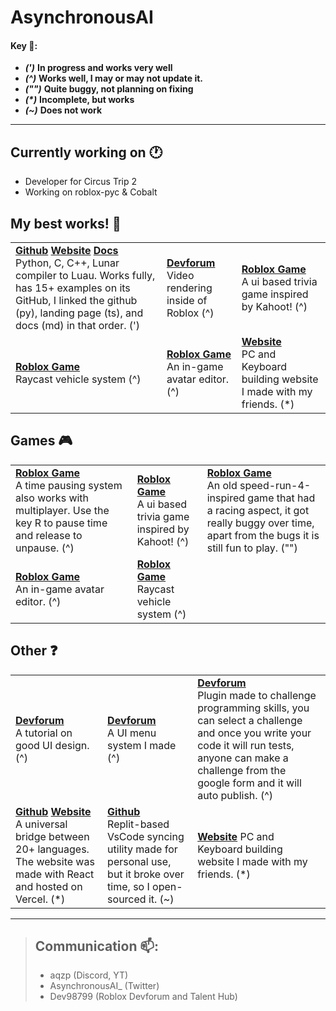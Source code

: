 # AsynchronousAI

#### Key 🔑:

- **_(')_** <td>**In progress and works very well**
- **_(^)_** <td>**Works well, I may or may not update it.**
- **_("")_** **Quite buggy, not planning on fixing**
- **_(\*)_** <td>**Incomplete, but works**
- **_(~)_** <td>**Does not work** <br>

---

## Currently working on 🕐

- Developer for Circus Trip 2
- Working on roblox-pyc & Cobalt

## My best works! 🥳

<table border="0">
 <tr>
    <td><a href="https://github.com/AsynchronousAI/roblox-pyc" target="_blank"><b>Github</b></a> <a href="https://robloxpy.vercel.app" target="_blank"><b>Website</b></a> <a href="https://robloxpyc.gitbook.io/roblox-pyc/" target="_blank"><b>Docs</b></a> <br>
  Python, C, C++, Lunar compiler to Luau. Works fully, has 15+ examples on its GitHub, I linked the github (py), landing page (ts), and docs (md) in that order. (')</td>

<td><a href="https://devforum.roblox.com/t/videoservice-v202-closed-easy-to-use-custom-video-player/1775696" target="_blank"><b>Devforum</b></a> <br>
  Video rendering inside of Roblox (^) </td> <td><a href="https://www.roblox.com/games/9333015136/Trivia" target="_blank"><b>Roblox Game</b></a> <br>
  A ui based trivia game inspired by Kahoot! (^)</td>
 </tr>
 <tr>
    <td><a href="https://www.roblox.com/games/12590841538" target="_blank"><b>Roblox Game</b></a> <br>
  Raycast vehicle system (^)</td>
    <td><a href="https://www.roblox.com/games/10950266679/Avatar-Demo" target="_blank"><b>Roblox Game</b></a> <br>
   An in-game avatar editor. (^)</td>
   <td><a href="https://website-8ehi39aty-asynchronousai.vercel.app" target="_blank"><b>Website</b></a> <br> PC and Keyboard building website I made with my friends. (*)
</td>
 </tr>
</table>

## Games 🎮

<table border="0">
 <tr>
<td> <a href="https://www.roblox.com/games/12101165625/Dev98799s-Place-Number-5" target="_blank"><b>Roblox Game</b></a> <br>
  A time pausing system also works with multiplayer. Use the key R to pause time and release to unpause. (^) </td>
<td> <a href="https://www.roblox.com/games/9333015136/Trivia" target="_blank"><b>Roblox Game</b></a> <br>
  A ui based trivia game inspired by Kahoot! (^) </td>
<td><a href="https://www.roblox.com/games/9734780826/Speed-Platformer" target="_blank"><b>Roblox Game</b></a> <br>
    An old speed-run-4-inspired game that had a racing aspect, it got really buggy over time, apart from the bugs it is still fun to play. ("") </td>
    </tr>
     <tr>
<td><a href="https://www.roblox.com/games/10950266679/Avatar-Demo" target="_blank"><b>Roblox Game</b></a> <br>
   An in-game avatar editor. (^) </td>
<td><a href="https://www.roblox.com/games/12590841538" target="_blank"><b>Roblox Game</b></a> <br>
  Raycast vehicle system (^) </td>
   </tr>
  </table>
  
## Other ❓

  <table border="0">
 <tr>
<td><a href="https://devforum.roblox.com/t/how-to-make-extremely-clean-ui-while-keeping-good-ux/2438099?u=dev98799" target="_blank"><b>Devforum</b></a> <br>
  A tutorial on good UI design. (^) </td>
<td><a href="https://devforum.roblox.com/t/gui-menu-system-any-advice/1657597" target="_blank"><b>Devforum</b></a> <br>
  A UI menu system I made (^) </td>
<td><a href="https://devforum.roblox.com/t/challenges-v200-test-your-scripting-skill/1788762" target="_blank"><b>Devforum</b></a> <br>
  Plugin made to challenge programming skills, you can select a challenge and once you write your code it will run tests, anyone can make a challenge from the google form and it will auto publish.  (^) </td>
    </tr>
     <tr>
<td><a href="https://github.com/AsynchronousAI/clay" target="_blank"><b>Github</b></a> <a href="https://clay-code.vercel.app/" target="_blank"><b>Website</b></a> <br>
  A universal bridge between 20+ languages. The website was made with React and hosted on Vercel. (*) </td>
<td><a href="https://github.com/AsynchronousAI/ro-code" target="_blank"><b>Github</b></a> <br>
  Replit-based VsCode syncing utility made for personal use, but it broke over time, so I open-sourced it. (~) </td>
<td><a href="https://website-8ehi39aty-asynchronousai.vercel.app" target="_blank"><b>Website</b></a> PC and Keyboard building website I made with my friends. (*) </td>
        </tr>
    </table>
    
***

> ## Communication 📫:
>
> - aqzp (Discord, YT)
> - AsynchronousAI\_ (Twitter)
> - Dev98799 (Roblox Devforum and Talent Hub)
